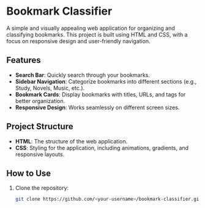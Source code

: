 # Bookmark Classifier

A simple and visually appealing web application for organizing and classifying bookmarks. This project is built using HTML and CSS, with a focus on responsive design and user-friendly navigation.

## Features

- **Search Bar**: Quickly search through your bookmarks.
- **Sidebar Navigation**: Categorize bookmarks into different sections (e.g., Study, Novels, Music, etc.).
- **Bookmark Cards**: Display bookmarks with titles, URLs, and tags for better organization.
- **Responsive Design**: Works seamlessly on different screen sizes.

## Project Structure

- **HTML**: The structure of the web application.
- **CSS**: Styling for the application, including animations, gradients, and responsive layouts.

## How to Use

1. Clone the repository:
   ```bash
   git clone https://github.com/<your-username>/bookmark-classifier.git
